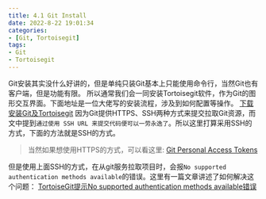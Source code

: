 ```yaml
---
title: 4.1 Git Install
date: 2022-8-22 19:01:34
categories:
- [Git, Tortoisegit]
tags:
- Git
- Tortoisegit
---
```


Git安装其实没什么好讲的，但是单纯只装Git基本上只能使用命令行，当然Git也有客户端，但是功能有限。
所以通常我们会一同安装Tortoisegit软件，作为Git的图形交互界面。下面地址是一位大佬写的安装流程，涉及到如何配置等操作。
[下载安装Git及Tortoisegit](https://www.cnblogs.com/anayigeren/p/10177027.html)
因为Git提供HTTPS、SSH两种方式来提交拉取Git资源，而文中提到`通过使用 SSH URL 来提交代码便可以一劳永逸了`。所以这里打算采用SSH的方式，下面的方法就是SSH的方式。

>当然如果想使用HTTPS的方式，可以看这里:
>[Git Personal Access Tokens](https://tyson-wu.github.io/blogs/2022/04/04/Git-Personal-access-tokens/)

但是使用上面SSH的方式，在从git服务拉取项目时，会报`No supported authentication methods available`的错误。这里有一篇文章讲述了如何解决这个问题：
[TortoiseGit提示No supported authentication methods available错误](https://blog.csdn.net/Jeffxu_lib/article/details/112259246)
